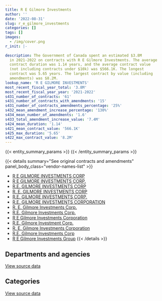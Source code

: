```yaml
---
title: R E Gilmore Investments
author: ''
date: '2022-08-31'
slug: r_e_gilmore_investments
categories: []
tags: []
images:
  - /img/cover.png
r_init: |-
  
description: The Government of Canada spent an estimated $3.8M
  in 2021-2022 on contracts with R E Gilmore Investments. The average
  contract duration was 1.14 years, and the average contract value
  (not including contracts under $10k) was $566.1K. The longest
  contract was 5.65 years. The largest contract by value (including
  amendments) was $8.2M.
lookup_name: 'R E GILMORE INVESTMENTS'
most_recent_fiscal_year_total: '3.8M'
most_recent_fiscal_year_year: '2021-2022'
s431_number_of_contracts: '61'
s431_number_of_contracts_with_amendments: '15'
s431_number_of_contracts_amendments_percentage: '25%'
s432_mean_amendment_increase_percentage: '130%'
s434_mean_number_of_amendments: '1.6'
s433_total_amendment_increase_value: '7.4M'
s424_mean_duration: '1.14'
s421_mean_contract_value: '566.1K'
s425_max_duration: '5.65'
s422_max_contract_value: '8.2M'
---
```


<script src="/rmarkdown-libs/htmlwidgets/htmlwidgets.js"></script>
<link href="/rmarkdown-libs/datatables-css/datatables-crosstalk.css" rel="stylesheet" />
<script src="/rmarkdown-libs/datatables-binding/datatables.js"></script>
<script src="/rmarkdown-libs/jquery/jquery-3.6.0.min.js"></script>
<link href="/rmarkdown-libs/dt-core-bootstrap/css/dataTables.bootstrap.min.css" rel="stylesheet" />
<link href="/rmarkdown-libs/dt-core-bootstrap/css/dataTables.bootstrap.extra.css" rel="stylesheet" />
<script src="/rmarkdown-libs/dt-core-bootstrap/js/jquery.dataTables.min.js"></script>
<script src="/rmarkdown-libs/dt-core-bootstrap/js/dataTables.bootstrap.min.js"></script>
<link href="/rmarkdown-libs/crosstalk/css/crosstalk.min.css" rel="stylesheet" />
<script src="/rmarkdown-libs/crosstalk/js/crosstalk.min.js"></script>
<script src="/rmarkdown-libs/htmlwidgets/htmlwidgets.js"></script>
<link href="/rmarkdown-libs/datatables-css/datatables-crosstalk.css" rel="stylesheet" />
<script src="/rmarkdown-libs/datatables-binding/datatables.js"></script>
<script src="/rmarkdown-libs/jquery/jquery-3.6.0.min.js"></script>
<link href="/rmarkdown-libs/dt-core-bootstrap/css/dataTables.bootstrap.min.css" rel="stylesheet" />
<link href="/rmarkdown-libs/dt-core-bootstrap/css/dataTables.bootstrap.extra.css" rel="stylesheet" />
<script src="/rmarkdown-libs/dt-core-bootstrap/js/jquery.dataTables.min.js"></script>
<script src="/rmarkdown-libs/dt-core-bootstrap/js/dataTables.bootstrap.min.js"></script>
<link href="/rmarkdown-libs/crosstalk/css/crosstalk.min.css" rel="stylesheet" />
<script src="/rmarkdown-libs/crosstalk/js/crosstalk.min.js"></script>

{{< entity_summary_params >}}
{{< /entity_summary_params >}}

{{< details summary="See original contracts and amendments" panel_body_class="vendor-names-list" >}}
- [R E GILMORE INVESTMENTS CORP](https://search.open.canada.ca/en/ct/?sort=contract_value_f%20desc&page=1&search_text=%22R%20E%20GILMORE%20INVESTMENTS%20CORP%22)
- [R E GILMORE INVESTMENTS CORP.](https://search.open.canada.ca/en/ct/?sort=contract_value_f%20desc&page=1&search_text=%22R%20E%20GILMORE%20INVESTMENTS%20CORP.%22)
- [R.E. GILMORE INVESTMENTS CORP](https://search.open.canada.ca/en/ct/?sort=contract_value_f%20desc&page=1&search_text=%22R.E.%20GILMORE%20INVESTMENTS%20CORP%22)
- [R. E. GILMORE INVESTMENTS CORP](https://search.open.canada.ca/en/ct/?sort=contract_value_f%20desc&page=1&search_text=%22R.%20E.%20GILMORE%20INVESTMENTS%20CORP%22)
- [R.E. GILMORE INVESTMENTS CORP.](https://search.open.canada.ca/en/ct/?sort=contract_value_f%20desc&page=1&search_text=%22R.E.%20GILMORE%20INVESTMENTS%20CORP.%22)
- [R.E. GILMORE INVESTMENTS CORPORATION](https://search.open.canada.ca/en/ct/?sort=contract_value_f%20desc&page=1&search_text=%22R.E.%20GILMORE%20INVESTMENTS%20CORPORATION%22)
- [R. E. Gilmore Investments Corp.](https://search.open.canada.ca/en/ct/?sort=contract_value_f%20desc&page=1&search_text=%22R.%20E.%20Gilmore%20Investments%20Corp.%22)
- [R.E. Gilmore Investments Corp.](https://search.open.canada.ca/en/ct/?sort=contract_value_f%20desc&page=1&search_text=%22R.E.%20Gilmore%20Investments%20Corp.%22)
- [R E Gilmore Investments Corporation](https://search.open.canada.ca/en/ct/?sort=contract_value_f%20desc&page=1&search_text=%22R%20E%20Gilmore%20Investments%20Corporation%22)
- [R.E. Gilmore Investment Corp.](https://search.open.canada.ca/en/ct/?sort=contract_value_f%20desc&page=1&search_text=%22R.E.%20Gilmore%20Investment%20Corp.%22)
- [R. E. Gilmore Investments Corporation](https://search.open.canada.ca/en/ct/?sort=contract_value_f%20desc&page=1&search_text=%22R.%20E.%20Gilmore%20Investments%20Corporation%22)
- [R.E. Gilmore Investments Corp](https://search.open.canada.ca/en/ct/?sort=contract_value_f%20desc&page=1&search_text=%22R.E.%20Gilmore%20Investments%20Corp%22)
- [R E Gilmore Investments Group](https://search.open.canada.ca/en/ct/?sort=contract_value_f%20desc&page=1&search_text=%22R%20E%20Gilmore%20Investments%20Group%22)
{{< /details >}}

## Departments and agencies

<div id="htmlwidget-1" style="width:100%;height:auto;" class="datatables html-widget"></div>
<script type="application/json" data-for="htmlwidget-1">{"x":{"style":"bootstrap","filter":"none","vertical":false,"data":[["<a href=\"/departments/aandc-aadnc/\">Crown-Indigenous Relations and Northern Affairs Canada<\/a>","<a href=\"/departments/cbsa-asfc/\">Canada Border Services Agency<\/a>","<a href=\"/departments/cra-arc/\">Canada Revenue Agency<\/a>","<a href=\"/departments/elections/\">Elections Canada<\/a>","<a href=\"/departments/esdc-edsc/\">Employment and Social Development Canada<\/a>","<a href=\"/departments/isc-sac/\">Indigenous Services Canada<\/a>","<a href=\"/departments/nrcan-rncan/\">Natural Resources Canada<\/a>","<a href=\"/departments/oag-bvg/\">Office of the Auditor General of Canada<\/a>","<a href=\"/departments/pc/\">Parks Canada<\/a>","<a href=\"/departments/pch/\">Canadian Heritage<\/a>","<a href=\"/departments/pwgsc-tpsgc/\">Public Services and Procurement Canada<\/a>","<a href=\"/departments/rcmp-grc/\">Royal Canadian Mounted Police<\/a>","<a href=\"/departments/ssc-spc/\">Shared Services Canada<\/a>","<a href=\"/departments/vac-acc/\">Veterans Affairs Canada<\/a>"],[29332.8,18623.49,79231.24,null,2744020.92,13863.15,null,null,null,43891.91,664450.82,790308.57,null,1324766.52],[32857.34,14037.99,71857.97,null,2751538.78,null,108557.06,12781.35,50775.76,63106.6,1663744.18,216809.81,null,774159.34],[null,null,38975.42,153950.42,2128467.72,10223.58,157861.86,4661.43,330451.7,null,1073102.93,30977.71,43951.8,772044.15],[null,null,99326.18,308746.72,2127734.04,null,157861.86,null,319537.12,null,188194.12,18077.41,null,581677.1]],"container":"<table class=\"table table-striped table-hover row-border order-column display\">\n  <thead>\n    <tr>\n      <th>Department<\/th>\n      <th>2018-2019<\/th>\n      <th>2019-2020<\/th>\n      <th>2020-2021<\/th>\n      <th>2021-2022<\/th>\n    <\/tr>\n  <\/thead>\n<\/table>","options":{"order":[[4,"desc"]],"pageLength":10,"autoWidth":true,"columnDefs":[{"targets":1,"render":"function(data, type, row, meta) {\n    return type !== 'display' ? data : DTWidget.formatCurrency(data, \"$\", 2, 3, \",\", \".\", true, null);\n  }"},{"targets":2,"render":"function(data, type, row, meta) {\n    return type !== 'display' ? data : DTWidget.formatCurrency(data, \"$\", 2, 3, \",\", \".\", true, null);\n  }"},{"targets":3,"render":"function(data, type, row, meta) {\n    return type !== 'display' ? data : DTWidget.formatCurrency(data, \"$\", 2, 3, \",\", \".\", true, null);\n  }"},{"targets":4,"render":"function(data, type, row, meta) {\n    return type !== 'display' ? data : DTWidget.formatCurrency(data, \"$\", 2, 3, \",\", \".\", true, null);\n  }"},{"width":"16%","targets":[1,2,3,4]},{"className":"dt-right","targets":[1,2,3,4]}],"orderClasses":false}},"evals":["options.columnDefs.0.render","options.columnDefs.1.render","options.columnDefs.2.render","options.columnDefs.3.render"],"jsHooks":[]}</script>
<p class="text-right">
<a href="https://github.com/GoC-Spending/contracts-data/tree/main/data/out/vendors/r_e_gilmore_investments/summary_by_fiscal_year_by_department.csv" class="source-data-link btn btn-link">View source data</a>
</p>

## Categories

<div id="htmlwidget-2" style="width:100%;height:auto;" class="datatables html-widget"></div>
<script type="application/json" data-for="htmlwidget-2">{"x":{"style":"bootstrap","filter":"none","vertical":false,"data":[["<a href=\"/categories/office_management/\">Office management<\/a>","<a href=\"/categories/professional_services/\">Professional services<\/a>","<a href=\"/categories/transportation_and_logistics/\">Transportation and logistics<\/a>","<a href=\"/categories/industrial_products_and_services/\">Industrial products and services<\/a>"],[4807259.75,901229.65,null,null],[5651669.12,null,108557.06,null],[4542855.07,null,157861.86,43951.8],[3643292.68,null,157861.86,null]],"container":"<table class=\"table table-striped table-hover row-border order-column display\">\n  <thead>\n    <tr>\n      <th>Category<\/th>\n      <th>2018-2019<\/th>\n      <th>2019-2020<\/th>\n      <th>2020-2021<\/th>\n      <th>2021-2022<\/th>\n    <\/tr>\n  <\/thead>\n<\/table>","options":{"order":[[4,"desc"]],"dom":"t","pageLength":30,"autoWidth":true,"columnDefs":[{"targets":1,"render":"function(data, type, row, meta) {\n    return type !== 'display' ? data : DTWidget.formatCurrency(data, \"$\", 2, 3, \",\", \".\", true, null);\n  }"},{"targets":2,"render":"function(data, type, row, meta) {\n    return type !== 'display' ? data : DTWidget.formatCurrency(data, \"$\", 2, 3, \",\", \".\", true, null);\n  }"},{"targets":3,"render":"function(data, type, row, meta) {\n    return type !== 'display' ? data : DTWidget.formatCurrency(data, \"$\", 2, 3, \",\", \".\", true, null);\n  }"},{"targets":4,"render":"function(data, type, row, meta) {\n    return type !== 'display' ? data : DTWidget.formatCurrency(data, \"$\", 2, 3, \",\", \".\", true, null);\n  }"},{"width":"16%","targets":[1,2,3,4]},{"className":"dt-right","targets":[1,2,3,4]}],"orderClasses":false,"lengthMenu":[10,25,30,50,100]}},"evals":["options.columnDefs.0.render","options.columnDefs.1.render","options.columnDefs.2.render","options.columnDefs.3.render"],"jsHooks":[]}</script>
<p class="text-right">
<a href="https://github.com/GoC-Spending/contracts-data/tree/main/data/out/vendors/r_e_gilmore_investments/summary_by_fiscal_year_by_category.csv" class="source-data-link btn btn-link">View source data</a>
</p>
